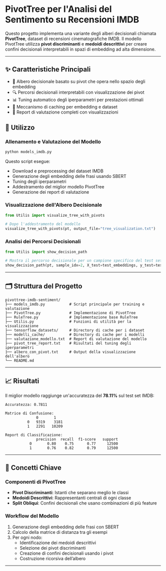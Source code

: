 # PivotTree per l'Analisi del Sentimento su Recensioni IMDB

Questo progetto implementa una variante degli alberi decisionali chiamata **PivotTree**, dataset di recensioni cinematografiche IMDB. Il modello PivotTree utilizza **pivot discriminanti** e **medoidi descrittivi** per creare confini decisionali interpretabili in spazi di embedding ad alta dimensione.

---

## ✨ Caratteristiche Principali

- 🚀 Albero decisionale basato su pivot che opera nello spazio degli embedding  
- 🔍 Percorsi decisionali interpretabili con visualizzazione dei pivot  
- 📊 Tuning automatico degli iperparametri per prestazioni ottimali  
- 💾 Meccanismo di caching per embedding e dataset  
- 📝 Report di valutazione completi con visualizzazioni  


## 🚀 Utilizzo

### Allenamento e Valutazione del Modello

```bash
python models_imdb.py
```

Questo script esegue:

- Download e preprocessing del dataset IMDB  
- Generazione degli embedding delle frasi usando SBERT  
- Tuning degli iperparametri  
- Addestramento del miglior modello PivotTree  
- Generazione dei report di valutazione  

### Visualizzazione dell'Albero Decisionale

```python
from Utilis import visualize_tree_with_pivots

# Dopo l'addestramento del modello
visualize_tree_with_pivots(pt, output_file="tree_visualization.txt")
```

### Analisi dei Percorsi Decisionali

```python
from Utilis import show_decision_path

# Mostra il percorso decisionale per un campione specifico del test set
show_decision_path(pt, sample_idx=2, X_test=test_embeddings, y_test=test_labels)
```

---

## 🗂️ Struttura del Progetto

```
pivottree-imdb-sentiment/
├── models_imdb.py           # Script principale per training e valutazione
├── PivotTree.py             # Implementazione di PivotTree
├── RuleTree.py              # Implementazione base RuleTree
├── Utilis.py                # Funzioni di utilità per la visualizzazione
├── tensorflow_datasets/     # Directory di cache per i dataset
├── modelli_cache/           # Directory di cache per i modelli
├── valutazione_modello.txt  # Report di valutazione del modello
├── pivot_tree_report.txt    # Risultati del tuning degli iperparametri
├── albero_con_pivot.txt     # Output della visualizzazione dell'albero
└── README.md
```

---

## 📈 Risultati

Il miglior modello raggiunge un'accuratezza del **78.11%** sul test set IMDB:

```
Accuratezza: 0.7811

Matrice di Confusione:
              0       1
          0   9319    3181
          1   2291   10209

Report di Classificazione:
              precision  recall  f1-score   support
           0       0.80    0.75      0.77     12500
           1       0.76    0.82      0.79     12500
```

---

## 🧠 Concetti Chiave

### Componenti di PivotTree

- **Pivot Discriminanti**: Istanti che separano meglio le classi  
- **Medoidi Descrittivi**: Rappresentanti centrali di ogni classe  
- **Split Obliqui**: Confini decisionali che usano combinazioni di più feature  

### Workflow del Modello

1. Generazione degli embedding delle frasi con SBERT  
2. Calcolo della matrice di distanza tra gli esempi  
3. Per ogni nodo:
   - Identificazione dei medoidi descrittivi  
   - Selezione dei pivot discriminanti  
   - Creazione di confini decisionali usando i pivot  
   - Costruzione ricorsiva dell’albero  

---
